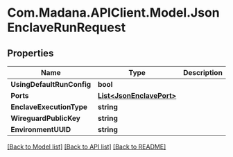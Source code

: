 
# Com.Madana.APIClient.Model.JsonEnclaveRunRequest

## Properties

Name | Type | Description | Notes
------------ | ------------- | ------------- | -------------
**UsingDefaultRunConfig** | **bool** |  | [optional] 
**Ports** | [**List&lt;JsonEnclavePort&gt;**](JsonEnclavePort.md) |  | [optional] 
**EnclaveExecutionType** | **string** |  | [optional] 
**WireguardPublicKey** | **string** |  | [optional] 
**EnvironmentUUID** | **string** |  | [optional] 

[[Back to Model list]](../README.md#documentation-for-models)
[[Back to API list]](../README.md#documentation-for-api-endpoints)
[[Back to README]](../README.md)

